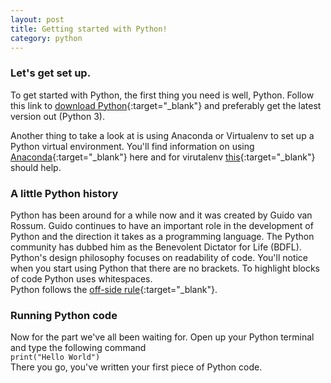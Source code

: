 ```yaml
---
layout: post
title: Getting started with Python!
category: python
---
```


### Let's get set up.

To get started with Python, the first thing you need is well, Python. Follow this link to [download Python](https://www.python.org/downloads/){:target="_blank"} and preferably get the latest version out (Python 3).

Another thing to take a look at is using Anaconda or Virtualenv to set up a Python virtual environment.
You'll find information on using [Anaconda](https://conda.io/docs/user-guide/overview.html){:target="_blank"} here and for virutalenv [this](https://docs.python.org/3/tutorial/venv.html){:target="_blank"} should help.

### A little Python history
Python has been around for a while now and it was created by Guido van Rossum. Guido continues to have an important
role in the development of Python and the direction it takes as a programming language. The Python community has dubbed
him as the Benevolent Dictator for Life (BDFL). <br>
Python's design philosophy focuses on readability of code. You'll notice when you start using Python that there are no brackets. To highlight blocks of code Python uses whitespaces. <br>
Python follows the [off-side rule](https://en.wikipedia.org/wiki/Off-side_rule){:target="_blank"}.

### Running Python code
Now for the part we've all been waiting for. Open up your Python terminal and type the following command <br>
`print("Hello World")` <br>
There you go, you've written your first piece of Python code.

